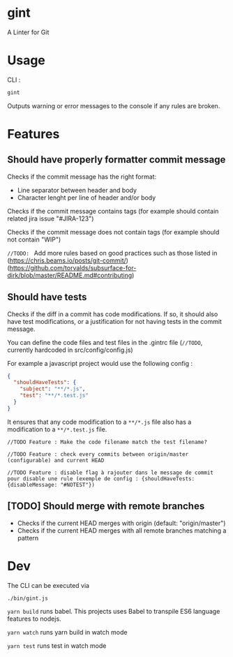 # gint

A Linter for Git

# Usage

CLI :

```sh
gint
```

Outputs warning or error messages to the console if any rules are broken.

# Features

## Should have properly formatter commit message

Checks if the commit message has the right format:

- Line separator between header and body
- Character lenght per line of header and/or body

Checks if the commit message contains tags (for example should contain related jira issue "#JIRA-123")  

Checks if the commit message does not contain tags (for example should not contain "WIP")

`//TODO: ` Add more rules based on good practices such as those listed in (https://chris.beams.io/posts/git-commit/) (https://github.com/torvalds/subsurface-for-dirk/blob/master/README.md#contributing)

## Should have tests

Checks if the diff in a commit has code modifications. If so, it should also have test modifications, or a justification for not having tests in the commit message.

You can define the code files and test files in the .gintrc file (`//TODO`, currently hardcoded in src/config/config.js)

For example a javascript project would use the following config :

```json
{
  "shouldHaveTests": {
    "subject": "**/*.js",
    "test": "**/*.test.js"
  }
}
```

It ensures that any code modification to a `**/*.js` file also has a modification to a `**/*.test.js` file.

`//TODO Feature : Make the code filename match the test filename?`

`//TODO Feature : check every commits between origin/master (configurable) and current HEAD`

`//TODO Feature : disable flag à rajouter dans le message de commit pour disable une rule (exemple de config : {shouldHaveTests: {disableMessage: "#NOTEST"})`

## [TODO] Should merge with remote branches

- Checks if the current HEAD merges with origin (default: "origin/master")
- Checks if the current HEAD merges with all remote branches matching a pattern


# Dev

The CLI can be executed via

```sh
./bin/gint.js
```

`yarn build` runs babel. This projects uses Babel to transpile ES6 language features to nodejs.

`yarn watch` runs yarn build in watch mode

`yarn test` runs test in watch mode
